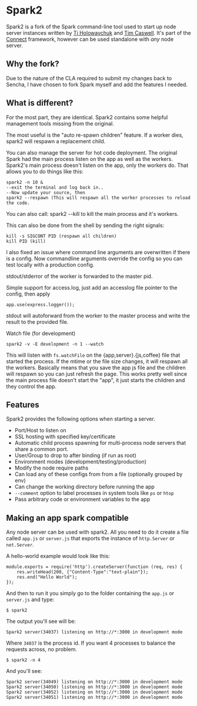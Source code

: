 # Spark2

Spark2 is a fork of the Spark command-line tool used to start up node server instances written by [Tj Holowaychuk](http://github.com/visionmedia) and [Tim Caswell](http://github.com/creationix).  It's part of the [Connect](http://github.com/senchalabs/connect) framework, however can be used standalone with _any_ node server.

## Why the fork?

Due to the nature of the CLA required to submit my changes back to Sencha, I have chosen to fork Spark myself and add the features I needed.

## What is different?

For the most part, they are identical. Spark2 contains some helpful management tools missing from the original.

The most useful is the "auto re-spawn children" feature. If a worker dies, spark2 will respawn a replacement child.

You can also manage the server for hot code deployment. The original Spark had the main process listen on the app as well as the workers. Spark2's main process doesn't listen on the app, only the workers do.
That allows you to do things like this:

    spark2 -n 10 &
    --exit the terminal and log back in..
    --Now update your source, then
    spark2 --respawn (This will respawn all the worker processes to reload the code.

You can also call:
    spark2 --kill to kill the main process and it's workers.

This can also be done from the shell by sending the right signals:

    kill -s SIGCONT PID (respawn all children)
    kill PID (kill)

I also fixed an issue where command line arguments are overwritten if there is a config. Now commandline arguments override the config so you can test locally with a production config.

stdout/stderror of the worker is forwarded to the master pid.

Simple support for access.log, just add an accesslog file pointer to the config, then apply

    app.use(express.logger());

stdout will autoforward from the worker to the master process and write the result to the provided file.

Watch file (for development)

    spark2 -v -E development -n 1 --watch

This will listen with `fs.watchFile` on the {app,server}.{js,coffee} file that started the process. If the mtime or the file size changes, it will respawn all the workers. Basically means that you save the app js file and the children will respawn so you can just refresh the page.
This works pretty well since the main process file doesn't start the "app", it just starts the children and they control the app.

## Features

Spark2 provides the following options when starting a server.

 - Port/Host to listen on
 - SSL hosting with specified key/certificate
 - Automatic child process spawning for multi-process node servers that share a common port.
 - User/Group to drop to after binding (if run as root)
 - Environment modes (development/testing/production)
 - Modify the node require paths
 - Can load any of these configs from from a file (optionally grouped by env)
 - Can change the working directory before running the app
 - `--comment` option to label processes in system tools like `ps` or `htop`
 - Pass arbitrary code or environment variables to the app

## Making an app spark compatible

Any node server can be used with spark2.  All you need to do it create a file called `app.js` or `server.js` that exports the instance of `http.Server` or `net.Server`.

A hello-world example would look like this:

    module.exports = require('http').createServer(function (req, res) {
        res.writeHead(200, {"Content-Type":"text-plain"});
        res.end("Hello World");
    });

And then to run it you simply go to the folder containing the `app.js` or `server.js` and type:

    $ spark2

The output you'll see will be:

    Spark2 server(34037) listening on http://*:3000 in development mode

Where `34037` is the process id. If you want 4 processes to balance the requests across, no problem.

    $ spark2 -n 4

And you'll see:

    Spark2 server(34049) listening on http://*:3000 in development mode
    Spark2 server(34050) listening on http://*:3000 in development mode
    Spark2 server(34052) listening on http://*:3000 in development mode
    Spark2 server(34051) listening on http://*:3000 in development mode

